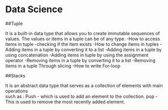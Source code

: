 # Data Science
##Tuple

It is a built-in data type that allows you to create immutable sequences of values.
        The values or items in a tuple can be of any type.
         -How to access items in tuple
         -checking if the item exists
         -How to change items in tuples
         -Adding items in a tuple by   converting it to a list
         -Adding items in a tuple by using concatenation
         -Adding items in tuple by using the assignment operator
         -Removing items in a tuple by converting it to a list
         -Removing items in a tuple Through slicing
         -How to write For-loop
         
##Stacks

 It is an abstract data type that serves as a collection of elements with main operations         
 such as :
 Push - which is used to add an element to the collection.
 pop - This is used to remove the most recently added element.
 
